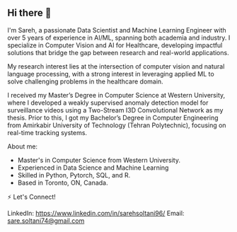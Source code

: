 ## Hi there 👋

I'm Sareh, a passionate Data Scientist and Machine Learning Engineer with over 5 years of experience in AI/ML, spanning both academia and industry. I specialize in Computer Vision and AI for Healthcare, developing impactful solutions that bridge the gap between research and real-world applications.

My research interest lies at the intersection of computer vision and natural language processing, with a strong interest in leveraging applied ML to solve challenging problems in the healthcare domain.

I received my Master’s Degree in Computer Science at Western University, where I developed a weakly supervised anomaly detection model for surveillance videos using a Two-Stream I3D Convolutional Network as my thesis. Prior to this, I got my Bachelor’s Degree in Computer Engineering from Amirkabir University of Technology (Tehran Polytechnic), focusing on real-time tracking systems.


About me:
- Master's in Computer Science from Western University.
- Experienced in Data Science and Machine Learning
- Skilled in Python, Pytorch, SQL, and R.
- Based in Toronto, ON, Canada.

⚡️ Let's Connect!

LinkedIn: https://www.linkedin.com/in/sarehsoltani96/
Email: sare.soltani74@gmail.com

<!--
**sarehsoltani/sarehsoltani** is a ✨ _special_ ✨ repository because its `README.md` (this file) appears on your GitHub profile.


Here are some ideas to get you started:

- 🔭 I’m currently working on ...
- 🌱 I’m currently learning ...
- 👯 I’m looking to collaborate on ...
- 🤔 I’m looking for help with ...
- 💬 Ask me about ...
- 📫 How to reach me: ...
- 😄 Pronouns: ...
- ⚡ Fun fact: ...
-->
